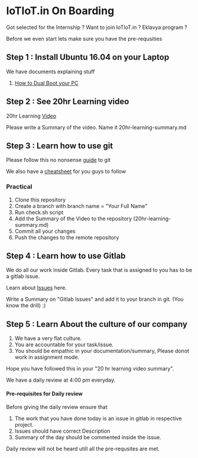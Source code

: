 # IoTIoT.in On Boarding

Got selected for the Internship ?
Want to join IoTIoT.in ?
Eklavya program ?

Before we even start lets make sure you have the pre-requsities

## Step 1 : Install Ubuntu 16.04 on your Laptop

We have documents explaining stuff

1. [How to Dual Boot your PC](/extras/Dual_Boot_PC.pdf)

## Step 2 : See 20hr Learning video

20hr Learning [Video](https://www.youtube.com/watch?v=5MgBikgcWnY)

Please write a Summary of the video.
Name it 20hr-learning-summary.md 

## Step 3 : Learn how to use git 
Please follow this no nonsense [guide](https://rogerdudler.github.io/git-guide/) to git

We also have a [cheatsheet](/extras/git_cheat_sheet.pdf) for you guys to follow

### Practical 

1. Clone this repository
2. Create a branch with branch name = "Your Full Name"
3. Run check.sh script
4. Add the Summary of the Video to the repository (20hr-learning-summary.md)
5. Commit all your changes 
6. Push the changes to the remote repository

## Step 4 : Learn how to use Gitlab
We do all our work inside Gitlab.
Every task that is assigned to you has to be a gitlab issue.

Learn about [Issues](https://docs.gitlab.com/ee/user/project/issues/) here.

Write a Summary on "Gitlab Issues" and add it to your branch in git. (You know the drill) :)

## Step 5 : Learn About the culture of our company

1. We have a very flat culture.
2. You are accountable for your task/issue.
3. You should be empathic in your documentation/summary, Please donot work in assignment mode.

Hope you have followed this in your "20 hr learning video summary". 

We have a daily review at 4:00 pm everyday.

#### Pre-requisites for Daily review

Before giving the daily review ensure that

1. The work that you have done today is an issue in gitlab in respective project.
2. Issues should have correct Description
3. Summary of the day should be commented inside the issue.

Daily review will not be heard utill all the pre-requsites are met.
